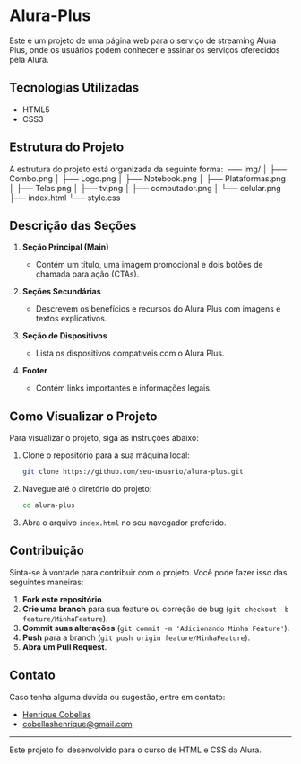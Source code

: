 # Alura-Plus
Este é um projeto de uma página web para o serviço de streaming Alura Plus, onde os usuários podem conhecer e assinar os serviços oferecidos pela Alura.

## Tecnologias Utilizadas

- HTML5
- CSS3

## Estrutura do Projeto

A estrutura do projeto está organizada da seguinte forma:
├── img/
│ ├── Combo.png
│ ├── Logo.png
│ ├── Notebook.png
│ ├── Plataformas.png
│ ├── Telas.png
│ ├── tv.png
│ ├── computador.png
│ └── celular.png
├── index.html
└── style.css

## Descrição das Seções

1. **Seção Principal (Main)**
   - Contém um título, uma imagem promocional e dois botões de chamada para ação (CTAs).

2. **Seções Secundárias**
   - Descrevem os benefícios e recursos do Alura Plus com imagens e textos explicativos.

3. **Seção de Dispositivos**
   - Lista os dispositivos compatíveis com o Alura Plus.

4. **Footer**
   - Contém links importantes e informações legais.

## Como Visualizar o Projeto

Para visualizar o projeto, siga as instruções abaixo:

1. Clone o repositório para a sua máquina local:
    ```sh
    git clone https://github.com/seu-usuario/alura-plus.git
    ```

2. Navegue até o diretório do projeto:
    ```sh
    cd alura-plus
    ```

3. Abra o arquivo `index.html` no seu navegador preferido.

## Contribuição

Sinta-se à vontade para contribuir com o projeto. Você pode fazer isso das seguintes maneiras:

1. **Fork este repositório**.
2. **Crie uma branch** para sua feature ou correção de bug (`git checkout -b feature/MinhaFeature`).
3. **Commit suas alterações** (`git commit -m 'Adicionando Minha Feature'`).
4. **Push** para a branch (`git push origin feature/MinhaFeature`).
5. **Abra um Pull Request**.

## Contato

Caso tenha alguma dúvida ou sugestão, entre em contato:

- [Henrique Cobellas](https://github.com/cobellas)
- [cobellashenrique@gmail.com](mailto:cobellashenrique@gmail.com)

---

Este projeto foi desenvolvido para o curso de HTML e CSS da Alura.
